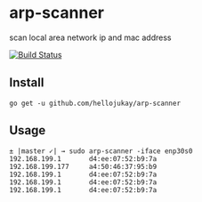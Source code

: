 # arp-scanner
scan local area network ip and mac address

[![Build Status](https://travis-ci.org/hellojukay/arp-scanner.svg?branch=master)](https://travis-ci.org/hellojukay/arp-scanner)
## Install
```shell
go get -u github.com/hellojukay/arp-scanner
```
## Usage
```shell
± |master ✓| → sudo arp-scanner -iface enp30s0                                    
192.168.199.1       d4:ee:07:52:b9:7a
192.168.199.177     a4:50:46:37:95:b9
192.168.199.1       d4:ee:07:52:b9:7a
192.168.199.1       d4:ee:07:52:b9:7a
192.168.199.1       d4:ee:07:52:b9:7a                                            
```
